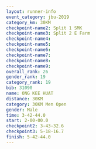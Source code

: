 ```yaml
---
layout: runner-info 
event_category: jbu-2019 
category_km: 30KM 
checkpoint-name2: Split 1 SMK 
checkpoint-name3: Split 2 E Farm 
checkpoint-name4: 
checkpoint-name5: 
checkpoint-name6: 
checkpoint-name7: 
checkpoint-name8: 
checkpoint-name9: 
overall_rank: 26
gender_rank: 19
category_rank: 19
bib: 31090
name: ONG KEE HUAT
distance: 30KM
category: 30KM Men Open
gender: Male
time: 3-42-44.0
start: 2-00-00.0
checkpoint2: 3-43-32.6
checkpoint3: 5-18-16.7
finish: 5-42-44.0
---
```

